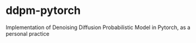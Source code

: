 # ddpm-pytorch
Implementation of Denoising Diffusion Probabilistic Model in Pytorch, as a personal practice
